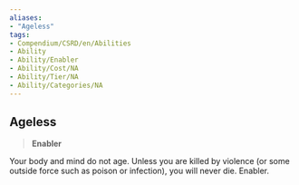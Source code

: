```yaml
---
aliases:
- "Ageless"
tags:
- Compendium/CSRD/en/Abilities
- Ability
- Ability/Enabler
- Ability/Cost/NA
- Ability/Tier/NA
- Ability/Categories/NA
---
```


  
## Ageless  
>**Enabler**
  
Your body and mind do not age. Unless you are killed by violence (or some outside force such as poison or infection), you will never die. Enabler.